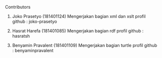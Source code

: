 Contributors

1. Joko Prasetyo (181401124)
Mengerjakan bagian xml dan xslt
profil github : joko-prasetyo

2. Hasrat Harefa (181401085)
Mengerjakan bagian rdf
profil github : hasratsh

3. Benyamin Pravalent (181401109)
Mengerjakan bagian turtle
profil github : benyaminpravalent

